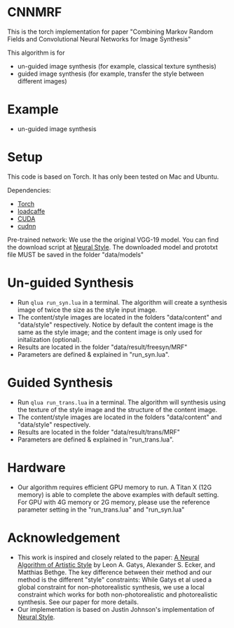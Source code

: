# CNNMRF
This is the torch implementation for paper "Combining Markov Random Fields and Convolutional Neural Networks for Image Synthesis"

This algorithm is for
* un-guided image synthesis (for example, classical texture synthesis)
* guided image synthesis (for example, transfer the style between different images)

# Example
* un-guided image synthesis


# Setup

This code is based on Torch. It has only been tested on Mac and Ubuntu.

Dependencies:
* [Torch](https://github.com/torch/torch7)
* [loadcaffe](https://github.com/szagoruyko/loadcaffe)
* [CUDA](https://developer.nvidia.com/cuda-downloads)
* [cudnn](https://developer.nvidia.com/cudnn)

Pre-trained network:
We use the the original VGG-19 model. You can find the download script at [Neural Style](https://github.com/jcjohnson/neural-style). The downloaded model and prototxt file MUST be saved in the folder "data/models"

# Un-guided Synthesis
* Run `qlua run_syn.lua` in a terminal. The algorithm will create a synthesis image of twice the size as the style input image.
* The content/style images are located in the folders "data/content" and "data/style" respectively. Notice by default the content image is the same as the style image; and the content image is only used for initalization (optional). 
* Results are located in the folder "data/result/freesyn/MRF"
* Parameters are defined & explained in "run_syn.lua".

# Guided Synthesis
* Run `qlua run_trans.lua` in a terminal. The algorithm will synthesis using the texture of the style image and the structure of the content image. 
* The content/style images are located in the folders "data/content" and "data/style" respectively. 
* Results are located in the folder "data/result/trans/MRF"
* Parameters are defined & explained in "run_trans.lua".

# Hardware
* Our algorithm requires efficient GPU memory to run. A Titan X (12G memory) is able to complete the above examples with default setting. For GPU with 4G memory or 2G memory, please use the reference parameter setting in the  "run_trans.lua" and "run_syn.lua"

# Acknowledgement
* This work is inspired and closely related to the paper: [A Neural Algorithm of Artistic Style](http://arxiv.org/abs/1508.06576) by Leon A. Gatys, Alexander S. Ecker, and Matthias Bethge. The key difference between their method and our method is the different "style" constraints: While Gatys et al used a global constraint for non-photorealistic synthesis, we use a local constraint which works for both non-photorealistic and photorealistic synthesis. See our paper for more details.
* Our implementation is based on Justin Johnson's implementation of [Neural Style](https://github.com/jcjohnson/neural-style).   


